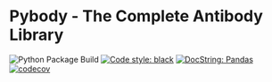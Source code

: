 # Pybody - The Complete Antibody Library
![Python Package Build](https://github.com/jwillis0720/pybody/workflows/Python%20Package%20Stratified/badge.svg?branch=master)
[![Code style: black](https://img.shields.io/badge/code%20style-black-000000.svg)](https://github.com/psf/black)
[![DocString: Pandas](https://img.shields.io/badge/DocString-Pandas-blue)](https://pandas.pydata.org/pandas-docs/stable/development/contributing_docstring.html)
[![codecov](https://codecov.io/gh/jwillis0720/pybody/branch/master/graph/badge.svg?token=EH9QEX4ZMP)](https://codecov.io/gh/jwillis0720/pybody)
